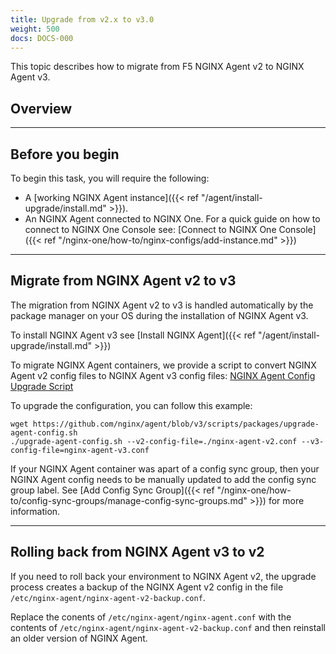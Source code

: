 ```yaml
---
title: Upgrade from v2.x to v3.0
weight: 500
docs: DOCS-000
---
```


This topic describes how to migrate from F5 NGINX Agent v2 to NGINX Agent v3.

## Overview

---

## Before you begin

To begin this task, you will require the following:

- A [working NGINX Agent instance]({{< ref "/agent/install-upgrade/install.md" >}}).
- An NGINX Agent connected to NGINX One. For a quick guide on how to connect to NGINX One Console see: [Connect to NGINX One Console]({{< ref "/nginx-one/how-to/nginx-configs/add-instance.md" >}})

---

## Migrate from NGINX Agent v2 to v3

The migration from NGINX Agent v2 to v3 is handled automatically by the package manager on your OS during the installation of NGINX Agent v3.

To install NGINX Agent v3 see [Install NGINX Agent]({{< ref "/agent/install-upgrade/install.md" >}})

To migrate NGINX Agent containers, we provide a script to convert NGINX Agent v2 config files to NGINX Agent v3 config files: [NGINX Agent Config Upgrade Script](https://github.com/nginx/agent/blob/v3/scripts/packages/upgrade-agent-config.sh)

To upgrade the configuration, you can follow this example:

```shell
wget https://github.com/nginx/agent/blob/v3/scripts/packages/upgrade-agent-config.sh
./upgrade-agent-config.sh --v2-config-file=./nginx-agent-v2.conf --v3-config-file=nginx-agent-v3.conf
```

If your NGINX Agent container was apart of a config sync group, then your NGINX Agent config needs to be manually updated to add the config sync group label. 
See [Add Config Sync Group]({{< ref "/nginx-one/how-to/config-sync-groups/manage-config-sync-groups.md" >}}) for more information.

---

## Rolling back from NGINX Agent v3 to v2

If you need to roll back your environment to NGINX Agent v2, the upgrade process creates a backup of the NGINX Agent v2 config in the file `/etc/nginx-agent/nginx-agent-v2-backup.conf`.

Replace the conents of `/etc/nginx-agent/nginx-agent.conf` with the contents of `/etc/nginx-agent/nginx-agent-v2-backup.conf` and then reinstall an older version of NGINX Agent.
